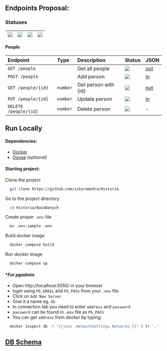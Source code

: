 ## Endpoints Proposal:

### Statuses

| ![](https://img.shields.io/badge/To%20Do-D20F39) | ![](https://img.shields.io/badge/Test-FE640B) | ![](https://img.shields.io/badge/WIP-DF8E1D) | ![](https://img.shields.io/badge/Done-40A02B) |
|:-------------------------------------------------|:----------------------------------------------|:---------------------------------------------|:----------------------------------------------|


#### People

| Endpoint              | Type     | Description          | Status                                        | JSON                              |
|:----------------------|:---------|:---------------------|:----------------------------------------------|-----------------------------------|
| `GET /people`         |          | Get all people       | ![](https://img.shields.io/badge/Test-FE640B) | [out](JSON.md#get-people---out)   |
| `POST /people`        |          | Add person           | ![](https://img.shields.io/badge/Test-FE640B) | [in](JSON.md#post-people---in)    |
| `GET /people/{id}`    | `number` | Get person with {id} | ![](https://img.shields.io/badge/Test-FE640B) | [out](JSON.md#get-peopleid---out) |
| `PUT /people/{id}`    | `number` | Update person        | ![](https://img.shields.io/badge/Test-FE640B) | [in](JSON.md#put-people---in)     |
| `DELETE /people/{id}` | `number` | Delete person        | ![](https://img.shields.io/badge/Test-FE640B) | -                                 |


## Run Locally

#### Dependencies:

- [Docker](https://www.docker.com/)
- [Goose](https://github.com/pressly/goose/releases) *(optional)*

#### Starting project:

Clone the project

```bash
  git clone https://github.com/sikoramodra/Historia
```

Go to the project directory

```bash
  cd Historia/BazaDanych
```

Create proper `.env` file

```bash
  mv .env.sample .env
```

Build docker image

```bash
  docker compose build
```

Run docker image

```bash
  docker compose up
```

#### **For pgadmin*

- Open http://localhost:5050/ in your browser
- login using `PG_EMAIL` and `PG_PASS` from your `.env` file
- Click on `Add New Server`
- Give it a name eg. `db`
- In connection tab you need to enter `address` and `password`
- `password` can be found in `.env` file as `PG_PASS`
- You can get `address` from docker by typing:
```bash
  docker inspect db -f "{{json .NetworkSettings.Networks }}" | tr ',' '\n' | grep "IPAddress"
```


## [DB Schema](https://dbdiagram.io/d/64fde3db02bd1c4a5e4a8afc)

